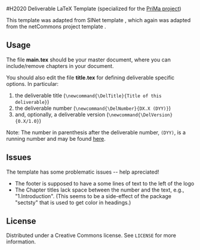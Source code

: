 
#H2020 Deliverable LaTeX Template (specialized for the [PriMa project](https://www.prima-itn.eu/))

This template was adapted from SINet template
[](https://github.com/PalmaITEM/deliverables-template), 
which again was adapted from the netCommons project template [](http://www.netcommons.eu).

## Usage

The file **main.tex** should be your master document, where you can include/remove chapters in your document.

You should also edit the file **title.tex** for defining deliverable specific options. In particular:

1. the deliverable title (`\newcommand{\DelTitle}{Title of this deliverable}`)
2. the deliverable number  (`\newcommand{\DelNumber}{DX.X (DYY)}`)
3. and, optionally, a deliverable version (`\newcommand{\DelVersion}{0.X/1.0}`)

Note: The number in parenthesis after the deliverable number, `(DYY)`, is a running number and may be found [here](https://sharepoint.utwente.nl/Project/PriMa/_layouts/15/start.aspx#/Lists/Deliverables/AllItems.aspx).

## Issues

The template has some problematic issues -- help apreciated!

* The footer is supposed to have a some lines of text to the left of the logo
* The Chapter titles lack space between the number and the text, e.g., "1.Introduction". (This seems to be a side-effect of the package "sectsty" that is used to get color in headings.)



## License

Distributed under a Creative Commons license. See ``LICENSE`` for more information.
